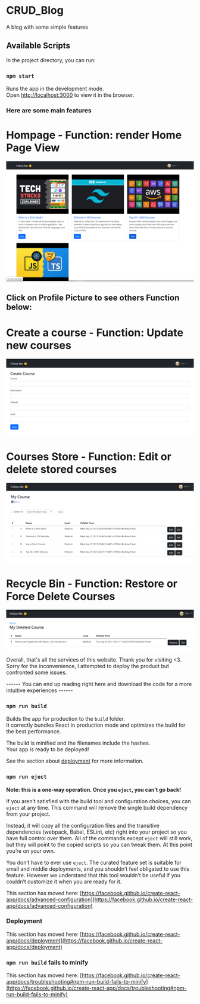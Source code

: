 # CRUD_Blog
A blog with some simple features 

## Available Scripts

In the project directory, you can run:

### `npm start` 

Runs the app in the development mode.\
Open [http://localhost:3000](http://localhost:3000) to view it in the browser.


### Here are some main features 

# Hompage - Function: render Home Page View

![image info](./CRUD_Blog/src/public/img/Home.PNG)


## Click on Profile Picture to see others Function below:

# Create a course - Function: Update new courses 
![image info](./CRUD_Blog/src/public/img/Create.PNG)

# Courses Store - Function: Edit or delete stored courses 
![image info](./CRUD_Blog/src/public/img/Store.PNG)

# Recycle Bin - Function: Restore or Force Delete Courses
![image info](./CRUD_Blog/src/public/img/Bin.PNG)

Overall, that's all the services of this website.
Thank you for visiting <3.
Sorry for the inconvenience, I attempted to deploy the product but confronted some issues.

   ------  You can end up reading right here and download the code for a more intuitive experiences ------


### `npm run build`

Builds the app for production to the `build` folder.\
It correctly bundles React in production mode and optimizes the build for the best performance.

The build is minified and the filenames include the hashes.\
Your app is ready to be deployed!

See the section about [deployment](https://facebook.github.io/create-react-app/docs/deployment) for more information.

### `npm run eject`

**Note: this is a one-way operation. Once you `eject`, you can’t go back!**

If you aren’t satisfied with the build tool and configuration choices, you can `eject` at any time. This command will remove the single build dependency from your project.

Instead, it will copy all the configuration files and the transitive dependencies (webpack, Babel, ESLint, etc) right into your project so you have full control over them. All of the commands except `eject` will still work, but they will point to the copied scripts so you can tweak them. At this point you’re on your own.

You don’t have to ever use `eject`. The curated feature set is suitable for small and middle deployments, and you shouldn’t feel obligated to use this feature. However we understand that this tool wouldn’t be useful if you couldn’t customize it when you are ready for it.





This section has moved here: [https://facebook.github.io/create-react-app/docs/advanced-configuration](https://facebook.github.io/create-react-app/docs/advanced-configuration)

### Deployment

This section has moved here: [https://facebook.github.io/create-react-app/docs/deployment](https://facebook.github.io/create-react-app/docs/deployment)

### `npm run build` fails to minify

This section has moved here: [https://facebook.github.io/create-react-app/docs/troubleshooting#npm-run-build-fails-to-minify](https://facebook.github.io/create-react-app/docs/troubleshooting#npm-run-build-fails-to-minify)
